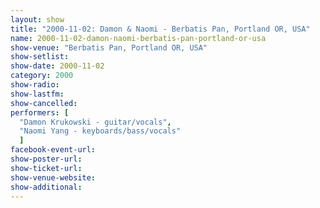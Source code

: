 ```yaml
---
layout: show
title: "2000-11-02: Damon & Naomi - Berbatis Pan, Portland OR, USA"
name: 2000-11-02-damon-naomi-berbatis-pan-portland-or-usa
show-venue: "Berbatis Pan, Portland OR, USA"
show-setlist: 
show-date: 2000-11-02
category: 2000
show-radio: 
show-lastfm: 
show-cancelled: 
performers: [
  "Damon Krukowski - guitar/vocals",
  "Naomi Yang - keyboards/bass/vocals"
  ]
facebook-event-url: 
show-poster-url: 
show-ticket-url: 
show-venue-website: 
show-additional: 
---
```


